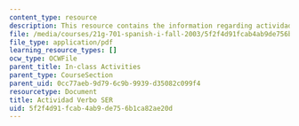 ```yaml
---
content_type: resource
description: This resource contains the information regarding actividad verbo SER.
file: /media/courses/21g-701-spanish-i-fall-2003/5f2f4d91fcab4ab9de756b1ca82ae20d_MIT21G_701F03_2verboser.pdf
file_type: application/pdf
learning_resource_types: []
ocw_type: OCWFile
parent_title: In-class Activities
parent_type: CourseSection
parent_uid: 0cc77aeb-9d79-6c9b-9939-d35082c099f4
resourcetype: Document
title: Actividad Verbo SER
uid: 5f2f4d91-fcab-4ab9-de75-6b1ca82ae20d
---
```

